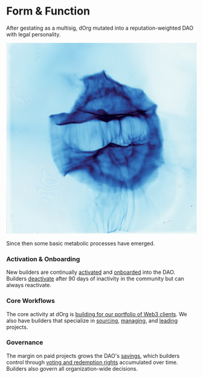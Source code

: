 # Form & Function

After gestating as a multisig, dOrg mutated into a reputation-weighted DAO with legal personality.

![](../.gitbook/assets/membrane.jpg)

Since then some basic metabolic processes have emerged.

### Activation & Onboarding

New builders are continually [activated](../lifecycle/activation.md) and [onboarded](../lifecycle/onboarding.md) into the DAO. Builders [deactivate](../lifecycle/deactivation.md) after 90 days of inactivity in the community but can always reactivate.

### Core Workflows

The core activity at dOrg is [building for our portfolio of Web3 clients](../workflows/joining-1.md). We also have builders that specialize in [sourcing](../workflows/sourcing.md), [managing](../workflows/project-manager.md), and [leading](../workflows/tech-lead.md) projects.

### Governance

The margin on paid projects grows the DAO's [savings](../governance/savings-payments.md), which builders control through [voting and redemption rights](../governance/rep-and-tokens.md) accumulated over time. Builders also govern all organization-wide decisions.

